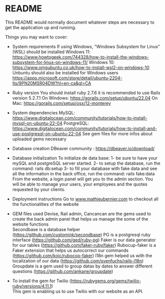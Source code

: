 # README

This README would normally document whatever steps are necessary to get the
application up and running.

Things you may want to cover:

* System requirements
  If using Windows, "Windows Subsystem for Linux" (WSL) should be installed
    Windows 11: https://www.howtogeek.com/744328/how-to-install-the-windows-subsystem-for-linux-on-windows-11/
    Windows 10: https://www.omgubuntu.co.uk/how-to-install-wsl2-on-windows-10
  Unbuntu should also be installed for Windows users
    https://apps.microsoft.com/store/detail/ubuntu-2204-lts/9PN20MSR04DW?hl=en-ca&gl=CA

* Ruby version
  You should install ruby 2.7.6
  it is recommended to use Rails version 5.2.7.1
    On Windows: https://gorails.com/setup/ubuntu/22.04
    On Mac: https://gorails.com/setup/osx/12-monterey

* System dependencies
  MySQL: https://www.digitalocean.com/community/tutorials/how-to-install-mysql-on-ubuntu-22-04
  PostgreSQL: https://www.digitalocean.com/community/tutorials/how-to-install-and-use-postgresql-on-ubuntu-22-04
  See gem files for more infos about uploaded gems necessary

* Database creation
  DBeaver community : https://dbeaver.io/download/

* Database initialization
  To initialize de data base:
    1- be sure to have your mySQL and postgreSQL server started. 
    2- to setup the database, run the command: rails db:setup
    3- to fill your database with fake data and see all the information in the back office, run the command: rails fake:data
  From the website, a login panel will get you to the admin section. You will be able to manage your users, your employees and the quotes requested by your clients.

* Deployment instructions
  Go to www.mathieubernier.com to checkout all the functionalities of the website

* GEM files used
  Devise, Rail admin, Cancancan are the gems used to create the back admin panel that helps us manage the some of the website functions  
  Secondbase is a database helper (https://github.com/customink/secondbase)
  PG is a postgresql ruby interface (https://github.com/ged/ruby-pg)
  Faker is our data generator for our tables (https://github.com/faker-ruby/faker)
  Rubocup-faker is a Faker extension that helps us autocorrect our commands (https://github.com/koic/rubocop-faker)
  I18n gem helped us with the localization of our data (https://github.com/svenfuchs/rails-i18n)
  Groupdate is a gem used to group datas by dates to answer different questions (https://github.com/ankane/groupdate)

* To install the gem for Twilio (https://rubygems.org/gems/twilio-ruby/versions/4.11.1)  
  This gem is enabling us to use Twilio with our website as an API.
  


